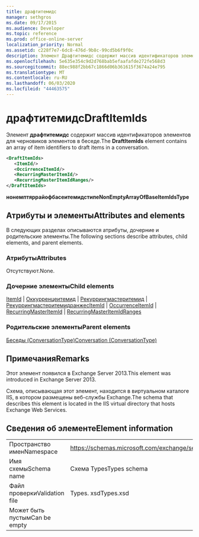 ```yaml
---
title: драфтитемидс
manager: sethgros
ms.date: 09/17/2015
ms.audience: Developer
ms.topic: reference
ms.prod: office-online-server
localization_priority: Normal
ms.assetid: c228f7e7-6dc8-476d-9b8c-99cd5b6f9f0c
description: Элемент Драфтитемидс содержит массив идентификаторов элементов для черновиков элементов в беседе.
ms.openlocfilehash: 5e635e354c9d2d768bab5efaafafde272fe568d3
ms.sourcegitcommit: 88ec988f2bb67c1866d06b361615f3674a24e795
ms.translationtype: MT
ms.contentlocale: ru-RU
ms.lasthandoff: 06/03/2020
ms.locfileid: "44463575"
---
```

# <a name="draftitemids"></a><span data-ttu-id="d66c0-103">драфтитемидс</span><span class="sxs-lookup"><span data-stu-id="d66c0-103">DraftItemIds</span></span>

<span data-ttu-id="d66c0-104">Элемент **драфтитемидс** содержит массив идентификаторов элементов для черновиков элементов в беседе.</span><span class="sxs-lookup"><span data-stu-id="d66c0-104">The **DraftItemIds** element contains an array of item identifiers to draft items in a conversation.</span></span> 
  
```XML
<DraftItemIds>
   <ItemId/>
   <OccirrenceItemId/>
   <RecurringMasterItemId/>
   <RecurringMasterItemIdRanges/>
</DraftItemIds>
```

 <span data-ttu-id="d66c0-105">**нонемптяррайофбасеитемидстипе**</span><span class="sxs-lookup"><span data-stu-id="d66c0-105">**NonEmptyArrayOfBaseItemIdsType**</span></span>
## <a name="attributes-and-elements"></a><span data-ttu-id="d66c0-106">Атрибуты и элементы</span><span class="sxs-lookup"><span data-stu-id="d66c0-106">Attributes and elements</span></span>

<span data-ttu-id="d66c0-107">В следующих разделах описываются атрибуты, дочерние и родительские элементы.</span><span class="sxs-lookup"><span data-stu-id="d66c0-107">The following sections describe attributes, child elements, and parent elements.</span></span>
  
### <a name="attributes"></a><span data-ttu-id="d66c0-108">Атрибуты</span><span class="sxs-lookup"><span data-stu-id="d66c0-108">Attributes</span></span>

<span data-ttu-id="d66c0-109">Отсутствуют.</span><span class="sxs-lookup"><span data-stu-id="d66c0-109">None.</span></span>
  
### <a name="child-elements"></a><span data-ttu-id="d66c0-110">Дочерние элементы</span><span class="sxs-lookup"><span data-stu-id="d66c0-110">Child elements</span></span>

<span data-ttu-id="d66c0-111">[ItemId](itemid.md)  |  [Оккурренцеитемид](occurrenceitemid.md)  |  [Рекуррингмастеритемид](recurringmasteritemid.md)  |  [Рекуррингмастеритемидранжес](recurringmasteritemidranges.md)</span><span class="sxs-lookup"><span data-stu-id="d66c0-111">[ItemId](itemid.md) | [OccurrenceItemId](occurrenceitemid.md) | [RecurringMasterItemId](recurringmasteritemid.md) | [RecurringMasterItemIdRanges](recurringmasteritemidranges.md)</span></span>
  
### <a name="parent-elements"></a><span data-ttu-id="d66c0-112">Родительские элементы</span><span class="sxs-lookup"><span data-stu-id="d66c0-112">Parent elements</span></span>

[<span data-ttu-id="d66c0-113">Беседы (ConversationType)</span><span class="sxs-lookup"><span data-stu-id="d66c0-113">Conversation (ConversationType)</span></span>](conversation-conversationtype.md)
  
## <a name="remarks"></a><span data-ttu-id="d66c0-114">Примечания</span><span class="sxs-lookup"><span data-stu-id="d66c0-114">Remarks</span></span>

<span data-ttu-id="d66c0-115">Этот элемент появился в Exchange Server 2013.</span><span class="sxs-lookup"><span data-stu-id="d66c0-115">This element was introduced in Exchange Server 2013.</span></span>
  
<span data-ttu-id="d66c0-116">Схема, описывающая этот элемент, находится в виртуальном каталоге IIS, в котором размещены веб-службы Exchange.</span><span class="sxs-lookup"><span data-stu-id="d66c0-116">The schema that describes this element is located in the IIS virtual directory that hosts Exchange Web Services.</span></span>
  
## <a name="element-information"></a><span data-ttu-id="d66c0-117">Сведения об элементе</span><span class="sxs-lookup"><span data-stu-id="d66c0-117">Element information</span></span>

|||
|:-----|:-----|
|<span data-ttu-id="d66c0-118">Пространство имен</span><span class="sxs-lookup"><span data-stu-id="d66c0-118">Namespace</span></span>  <br/> |https://schemas.microsoft.com/exchange/services/2006/types  <br/> |
|<span data-ttu-id="d66c0-119">Имя схемы</span><span class="sxs-lookup"><span data-stu-id="d66c0-119">Schema name</span></span>  <br/> |<span data-ttu-id="d66c0-120">Схема Types</span><span class="sxs-lookup"><span data-stu-id="d66c0-120">Types schema</span></span>  <br/> |
|<span data-ttu-id="d66c0-121">Файл проверки</span><span class="sxs-lookup"><span data-stu-id="d66c0-121">Validation file</span></span>  <br/> |<span data-ttu-id="d66c0-122">Types. xsd</span><span class="sxs-lookup"><span data-stu-id="d66c0-122">Types.xsd</span></span>  <br/> |
|<span data-ttu-id="d66c0-123">Может быть пустым</span><span class="sxs-lookup"><span data-stu-id="d66c0-123">Can be empty</span></span>  <br/> ||
   

